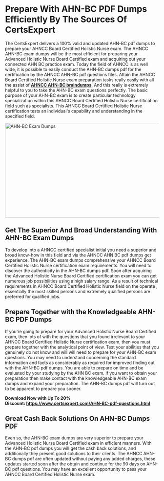 <h1><strong>Prepare With AHN-BC PDF Dumps Efficiently By The Sources Of CertsExpert</strong></h1>
<p>The CertsExpert delivers a 100% valid and updated AHN-BC pdf dumps to prepare your AHNCC Board Certified Holistic Nurse exam. The AHNCC AHN-BC exam dumps will be the most efficient for preparing your Advanced Holistic Nurse Board Certified exam and acquiring out your connected AHN BC practice exam. Today the field of AHNCC is as well wide, it is possible to easily conduct the AHN-BC dumps pdf for the certification by the AHNCC AHN-BC pdf questions files. Attain the AHNCC Board Certified Holistic Nurse exam preparation tasks really easily with all the assist of <a href="https://www.certsexpert.com/AHN-BC-pdf-questions.html"><strong>AHNCC AHN-BC braindumps</strong></a>. And this really is extremely helpful to you to take the AHN-BC exam questions perfectly. The basic purpose of your AHN-BC exam is to create particular technology specialization within this AHNCC Board Certified Holistic Nurse certification field such as specialists. This AHNCC Board Certified Holistic Nurse certification tests an individual's capability and understanding in the specified field.</p>
<p><img src="https://i.ibb.co/NW7rDn2/Copy-of-Copy-of-Copy-of-Copy-of-Copy-of-Minimalist-Business-You-Tube-Thumbnail-19.png" alt="AHN-BC Exam Dumps" width="550" height="309" /></p>
<h2><strong>Get The Superior And Broad Understanding With AHN-BC Exam Dumps</strong></h2>
<p>To develop into a AHNCC certified specialist initial you need a superior and broad know-how in this field and via the AHNCC AHN BC pdf dumps get experience. The AHN-BC exam dumps comprehensive your AHNCC Board Certified Holistic Nurse certification exam requirements. You will need to discover the authenticity in the AHN-BC dumps pdf. Soon after acquiring the Advanced Holistic Nurse Board Certified certification exam you can get numerous job possibilities using a high salary range. As a result of technical requirements in AHNCC Board Certified Holistic Nurse field on the operate , essentially the most skilled persons and extremely qualified persons are preferred for qualified jobs.&nbsp;</p>
<h2><strong>Prepare Together with the Knowledgeable AHN-BC PDF Dumps</strong></h2>
<p>If you're going to prepare for your Advanced Holistic Nurse Board Certified exam, then lots of with the questions that you found irrelevant to your AHNCC Board Certified Holistic Nurse certification exam, then you must prepare together with the analytical point of view. Test your abilities that you genuinely do not know and will will need to prepare for your AHN-BC exam questions. You may need to understand concerning the standard information and facts as considerably as required for improved finding out with the AHN-BC pdf dumps. You are able to prepare on time and be evaluated by your studying by the AHN BC exam. If you want to obtain your preparation then make contact with the knowledgeable AHN-BC exam dumps and expand your preparation. The AHN-BC dumps pdf will turn out to be apparent to prepare you sooner.</p>
<p><strong>Download Now with Up To 20% Discount:&nbsp;<a href="https://www.certsexpert.com/AHN-BC-pdf-questions.html">https://www.certsexpert.com/AHN-BC-pdf-questions.html</a></strong></p>
<h2><strong>Great Cash Back Solutions On AHN-BC Dumps PDF</strong></h2>
<p>Even so, the AHN-BC exam dumps are very superior to prepare your Advanced Holistic Nurse Board Certified exam in efficient manners. With the AHN-BC pdf dumps you will get the cash back solutions, and additionally they present good solutions to their clients. The AHNCC AHN-BC dumps pdf are often updated without paying any added charges, these updates started soon after the obtain and continue for the 90 days on AHN-BC pdf questions. You may have an excellent opportunity to pass your AHNCC Board Certified Holistic Nurse exam.</p>

